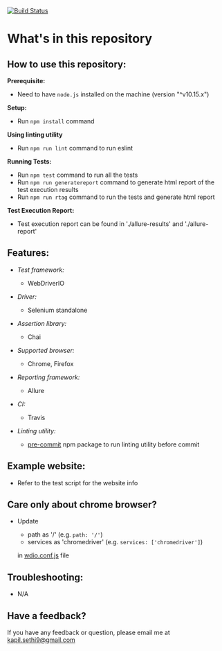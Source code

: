 [![Build Status](https://travis-ci.org/kapilsethi/poc-webdriver-io.png)](https://travis-ci.org/kapilsethi/poc-webdriver-io)

# **What's in this repository**

**How to use this repository:**
----

**Prerequisite:**
- Need to have `node.js` installed on the machine (version "^v10.15.x")

**Setup:**

- Run `npm install` command

**Using linting utility**
- Run `npm run lint` command to run eslint

**Running Tests:**

- Run `npm test` command to run all the tests
- Run `npm run generatereport` command to generate html report of the test execution results
- Run `npm run rtag` command to run the tests and generate html report

**Test Execution Report:**
 - Test execution report can be found in './allure-results' and './allure-report'

**Features:**
----

- _Test framework:_
    - WebDriverIO

- _Driver:_
    - Selenium standalone

- _Assertion library:_
    - Chai

- _Supported browser:_
    - Chrome, Firefox

- _Reporting framework:_
    - Allure

- _CI:_
    - Travis

- _Linting utility:_
    - [pre-commit](https://www.npmjs.com/package/pre-commit) npm package to run linting utility before commit

**Example website:**
----

- Refer to the test script for the website info

**Care only about chrome browser?**
----

- Update
    - path as '/' (e.g. `path: '/'`)
    - services as 'chromedriver' (e.g. `services: ['chromedriver']`)

    in [wdio.conf.js](https://github.com/kapilsethi/poc-webdriver-io/blob/master/wdio.conf.js) file 

**Troubleshooting:**
----

- N/A

**Have a feedback?**
---

If you have any feedback or question, please email me at kapil.sethi9@gmail.com
